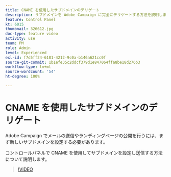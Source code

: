 ```yaml
---
title: CNAME を使用したサブドメインのデリゲート
description: サブドメインを Adobe Campaign に完全にデリゲートする方法を説明します。
feature: Control Panel
kt: 6015
thumbnail: 326612.jpg
doc-type: feature video
activity: use
team: PM
role: Admin
level: Experienced
exl-id: f7d5ff24-6181-4212-9c0a-b146a621cc0f
source-git-commit: 1b1efe35c2ddcf379d1e847064ffa8be18d276b3
workflow-type: tm+mt
source-wordcount: '54'
ht-degree: 100%

---
```


# CNAME を使用したサブドメインのデリゲート

Adobe Campaign でメールの送信やランディングページの公開を行うには、まず新しいサブドメインを設定する必要があります。

コントロールパネルで CNAME を使用してサブドメインを設定し送信する方法について説明します。

>[!VIDEO](https://video.tv.adobe.com/v/326612?quality=12&learn=0n)
